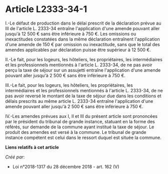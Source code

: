 # Article L2333-34-1

I.-Le défaut de production dans le délai prescrit de la déclaration prévue au III de l'article L. 2333-34 entraîne
l'application d'une amende pouvant aller jusqu'à 12 500 € sans être inférieure à 750 €. Les omissions ou inexactitudes
constatées dans la même déclaration entraînent l'application d'une amende de 150 € par omission ou inexactitude, sans que le
total des amendes applicables par déclaration puisse être supérieur à 12 500 €.

II.-Le fait, pour les logeurs, les hôteliers, les propriétaires, les intermédiaires et les professionnels mentionnés à
l'article L. 2333-34, de ne pas avoir perçu la taxe de séjour sur un assujetti entraîne l'application d'une amende pouvant
aller jusqu'à 2 500 € sans être inférieure à 750 €.

III.-Le fait, pour les logeurs, les hôteliers, les propriétaires, les intermédiaires et les professionnels mentionnés à
l'article L. 2333-34, de ne pas avoir reversé le montant de la taxe de séjour due dans les conditions et délais prescrits au
même article L. 2333-34 entraîne l'application d'une amende pouvant aller jusqu'à 2 500 € sans être inférieure à 750 €.

IV.-Les amendes prévues aux I, II et III du présent article sont prononcées par le président du tribunal de grande instance,
statuant en la forme des référés, sur demande de la commune ayant institué la taxe de séjour. Le produit des amendes est
versé à la commune. Le tribunal de grande instance compétent est celui dans le ressort duquel est située la commune.

**Liens relatifs à cet article**

_Créé par_:

  - Loi n°2018-1317 du 28 décembre 2018 - art. 162 (V)
